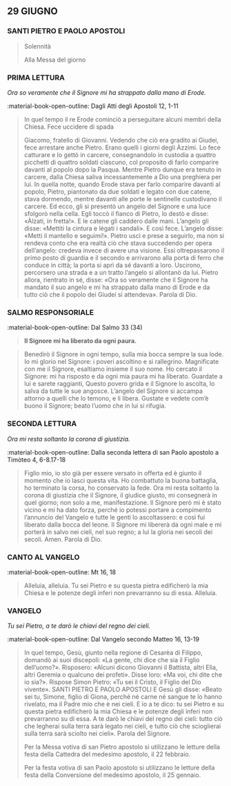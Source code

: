 ## 29 GIUGNO
> 
### SANTI PIETRO E PAOLO APOSTOLI
> 
> Solennità
> 
> Alla Messa del giorno
> 
### PRIMA LETTURA
*Ora so veramente che il Signore mi ha strappato dalla mano di Erode.*

:material-book-open-outline: Dagli Atti degli Apostoli
12, 1-11

> In quel tempo il re Erode cominciò a perseguitare alcuni membri della Chiesa. Fece uccidere di spada
> 
> Giacomo, fratello di Giovanni. Vedendo che ciò era gradito ai Giudei, fece arrestare anche Pietro. Erano quelli i giorni degli Àzzimi. Lo fece catturare e lo gettò in carcere, consegnandolo in custodia a quattro picchetti di quattro soldati ciascuno, col proposito di farlo comparire davanti al popolo dopo la Pasqua. Mentre Pietro dunque era tenuto in carcere, dalla Chiesa saliva incessantemente a Dio una preghiera per lui. In quella notte, quando Erode stava per farlo comparire davanti al popolo, Pietro, piantonato da due soldati e legato con due catene, stava dormendo, mentre davanti alle porte le sentinelle custodivano il carcere. Ed ecco, gli si presentò un angelo del Signore e una luce sfolgorò nella cella. Egli toccò il fianco di Pietro, lo destò e disse: «Àlzati, in fretta!». E le catene gli caddero dalle mani. L’angelo gli disse: «Mettiti la cintura e légati i sandali». E così fece. L’angelo disse: «Metti il mantello e seguimi!». Pietro uscì e prese a seguirlo, ma non si rendeva conto che era realtà ciò che stava succedendo per opera dell’angelo: credeva invece di avere una visione. Essi oltrepassarono il primo posto di guardia e il secondo e arrivarono alla porta di ferro che conduce in città; la porta si aprì da sé davanti a loro. Uscirono, percorsero una strada e a un tratto l’angelo si allontanò da lui. Pietro allora, rientrato in sé, disse: «Ora so veramente che il Signore ha mandato il suo angelo e mi ha strappato dalla mano di Erode e da tutto ciò che il popolo dei Giudei si attendeva». Parola di Dio.
> 
### SALMO RESPONSORIALE
:material-book-open-outline: Dal Salmo 33 (34)

>**Il Signore mi ha liberato da ogni paura.**

> Benedirò il Signore in ogni tempo,
> sulla mia bocca sempre la sua lode.
> Io mi glorio nel Signore:
> i poveri ascoltino e si rallegrino.
> Magnificate con me il Signore,
> esaltiamo insieme il suo nome.
> Ho cercato il Signore: mi ha risposto
> e da ogni mia paura mi ha liberato.
> Guardate a lui e sarete raggianti,
> Questo povero grida e il Signore lo ascolta,
> lo salva da tutte le sue angosce.
> L’angelo del Signore si accampa
> attorno a quelli che lo temono, e li libera.
> Gustate e vedete com’è buono il Signore;
> beato l’uomo che in lui si rifugia.
> 
### SECONDA LETTURA
*Ora mi resta soltanto la corona di giustizia.*

:material-book-open-outline: Dalla seconda lettera di san Paolo apostolo a Timòteo
4, 6-8.17-18

> Figlio mio, io sto già per essere versato in offerta ed è giunto il momento che io lasci questa vita. Ho combattuto la buona battaglia, ho terminato la corsa, ho conservato la fede. Ora mi resta soltanto la corona di giustizia che il Signore, il giudice giusto, mi consegnerà in quel giorno; non solo a me, manifestazione. Il Signore però mi è stato vicino e mi ha dato forza, perché io potessi portare a compimento l’annuncio del Vangelo e tutte le genti lo ascoltassero: e così fui liberato dalla bocca del leone. Il Signore mi libererà da ogni male e mi porterà in salvo nei cieli, nel suo regno; a lui la gloria nei secoli dei secoli. Amen. Parola di Dio.
> 
> 
### CANTO AL VANGELO
:material-book-open-outline: Mt 16, 18

> Alleluia, alleluia.
> Tu sei Pietro e su questa pietra edificherò la mia Chiesa
> e le potenze degli inferi non prevarranno su di essa.
> Alleluia.
> 
### VANGELO
*Tu sei Pietro, a te darò le chiavi del regno dei cieli.*

:material-book-open-outline: Dal Vangelo secondo Matteo
16, 13-19

> In quel tempo, Gesù, giunto nella regione di Cesarèa di Filippo, domandò ai suoi discepoli: «La gente, chi dice che sia il Figlio dell’uomo?». Risposero: «Alcuni dicono Giovanni il Battista, altri Elìa, altri Geremìa o qualcuno dei profeti». Disse loro: «Ma voi, chi dite che io sia?». Rispose Simon Pietro: «Tu sei il Cristo, il Figlio del Dio vivente». SANTI PIETRO E PAOLO APOSTOLI E Gesù gli disse: «Beato sei tu, Simone, figlio di Giona, perché né carne né sangue te lo hanno rivelato, ma il Padre mio che è nei cieli. E io a te dico: tu sei Pietro e su questa pietra edificherò la mia Chiesa e le potenze degli inferi non prevarranno su di essa. A te darò le chiavi del regno dei cieli: tutto ciò che legherai sulla terra sarà legato nei cieli, e tutto ciò che scioglierai sulla terra sarà sciolto nei cieli». Parola del Signore.
> 
> Per la Messa votiva di san Pietro apostolo si utilizzano le letture della festa della Cattedra del medesimo apostolo, il 22 febbraio.
> 
> Per la festa votiva di san Paolo apostolo si utilizzano le letture della festa della Conversione del medesimo apostolo, il 25 gennaio.